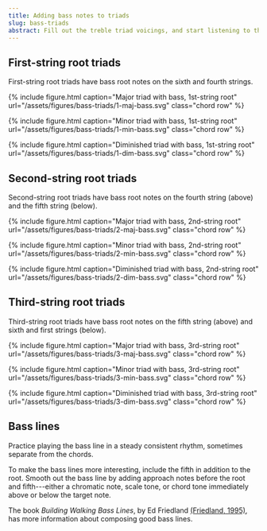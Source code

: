 ```yaml
---
title: Adding bass notes to triads
slug: bass-triads
abstract: Fill out the treble triad voicings, and start listening to the bass line.
---
```


## First-string root triads

First-string root triads have bass root notes on the sixth and fourth strings.

{% include figure.html
    caption="Major triad with bass, 1st-string root"
    url="/assets/figures/bass-triads/1-maj-bass.svg"
    class="chord row"
%}

{% include figure.html
    caption="Minor triad with bass, 1st-string root"
    url="/assets/figures/bass-triads/1-min-bass.svg"
    class="chord row"
%}

{% include figure.html
    caption="Diminished triad with bass, 1st-string root"
    url="/assets/figures/bass-triads/1-dim-bass.svg"
    class="chord row"
%}

## Second-string root triads

Second-string root triads have bass root notes on the fourth string (above)
and the fifth string (below).

{% include figure.html
    caption="Major triad with bass, 2nd-string root"
    url="/assets/figures/bass-triads/2-maj-bass.svg"
    class="chord row"
%}

{% include figure.html
    caption="Minor triad with bass, 2nd-string root"
    url="/assets/figures/bass-triads/2-min-bass.svg"
    class="chord row"
%}

{% include figure.html
    caption="Diminished triad with bass, 2nd-string root"
    url="/assets/figures/bass-triads/2-dim-bass.svg"
    class="chord row"
%}

## Third-string root triads

Third-string root triads have bass root notes on the fifth string (above)
and sixth and first strings (below).

{% include figure.html
    caption="Major triad with bass, 3rd-string root"
    url="/assets/figures/bass-triads/3-maj-bass.svg"
    class="chord row"
%}

{% include figure.html
    caption="Minor triad with bass, 3rd-string root"
    url="/assets/figures/bass-triads/3-min-bass.svg"
    class="chord row"
%}

{% include figure.html
    caption="Diminished triad with bass, 3rd-string root"
    url="/assets/figures/bass-triads/3-dim-bass.svg"
    class="chord row"
%}

## Bass lines

Practice playing the bass line in a steady consistent rhythm, 
sometimes separate from the chords.

To make the bass lines more interesting,
include the fifth in addition to the root.
Smooth out the bass line by adding approach notes before the root and fifth---either 
a chromatic note, scale tone, or chord tone immediately above or below the target note.

The book *Building Walking Bass Lines*, 
by Ed Friedland [(Friedland, 1995)](references#friedland-1995),
has more information about composing good bass lines.

